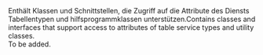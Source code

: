 <Namespace Name="Microsoft.WindowsAzure.Storage.Table">
  <Docs>
    <summary><span data-ttu-id="bb022-101">Enthält Klassen und Schnittstellen, die Zugriff auf die Attribute des Diensts Tabellentypen und hilfsprogrammklassen unterstützen.</span><span class="sxs-lookup"><span data-stu-id="bb022-101">Contains classes and interfaces that support access to attributes of table service types and utility classes.</span></span></summary> 
    <remarks>To be added.</remarks>
  </Docs>
</Namespace>

